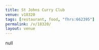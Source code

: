 ```yaml
---
title: St Johns Curry Club
venue: v18320
tags: [restaurant, food, "fhrs:662395"]
permalink: /v/18320/
layout: venue
---
```

null
